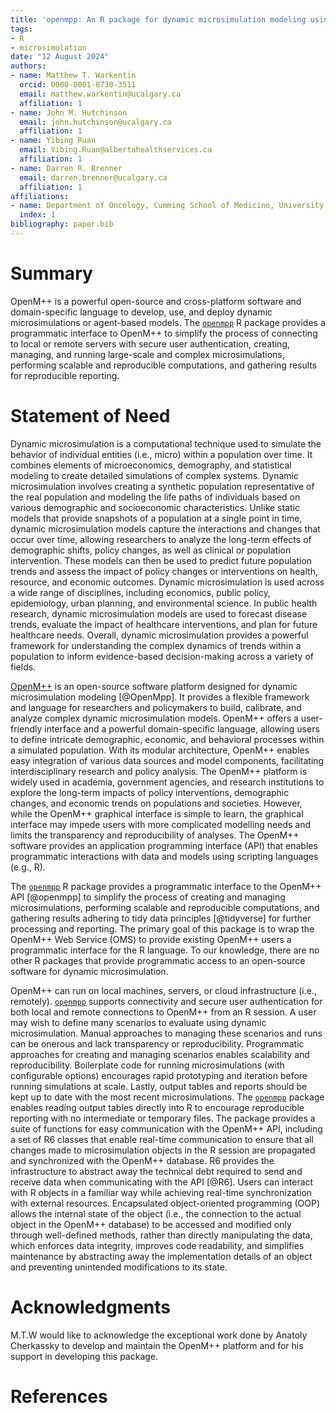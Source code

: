 ```yaml
---
title: 'openmpp: An R package for dynamic microsimulation modeling using OpenM++'
tags:
- R
- microsimulation
date: "12 August 2024"
authors:
- name: Matthew T. Warkentin
  orcid: 0000-0001-8730-3511
  email: matthew.warkentin@ucalgary.ca
  affiliation: 1
- name: John M. Hutchinson
  email: john.hutchinson@ucalgary.ca
  affiliation: 1
- name: Yibing Ruan
  email: Yibing.Ruan@albertahealthservices.ca
  affiliation: 1
- name: Darren R. Brenner
  email: darren.brenner@ucalgary.ca
  affiliation: 1
affiliations:
- name: Department of Oncology, Cumming School of Medicine, University of Calgary, Calgary, AB, Canada
  index: 1
bibliography: paper.bib
---
```


# Summary

OpenM++ is a powerful open-source and cross-platform software and domain-specific language to develop, use, and deploy dynamic microsimulations or agent-based models. The [`openmpp`](https://github.com/mattwarkentin/openmpp) R package provides a programmatic interface to OpenM++ to simplify the process of connecting to local or remote servers with secure user authentication, creating, managing, and running large-scale and complex microsimulations, performing scalable and reproducible computations, and gathering results for reproducible reporting.

# Statement of Need

Dynamic microsimulation is a computational technique used to simulate the behavior of individual entities (i.e., micro) within a population over time. It combines elements of microeconomics, demography, and statistical modeling to create detailed simulations of complex systems. Dynamic microsimulation involves creating a synthetic population representative of the real population and modeling the life paths of individuals based on various demographic and socioeconomic characteristics. Unlike static models that provide snapshots of a population at a single point in time, dynamic microsimulation models capture the interactions and changes that occur over time, allowing researchers to analyze the long-term effects of demographic shifts, policy changes, as well as clinical or population intervention. These models can then be used to predict future population trends and assess the impact of policy changes or interventions on health, resource, and economic outcomes. Dynamic microsimulation is used across a wide range of disciplines, including economics, public policy, epidemiology, urban planning, and environmental science. In public health research, dynamic microsimulation models are used to forecast disease trends, evaluate the impact of healthcare interventions, and plan for future healthcare needs. Overall, dynamic microsimulation provides a powerful framework for understanding the complex dynamics of trends within a population to inform evidence-based decision-making across a variety of fields.

[OpenM++](https://openmpp.org/index.html) is an open-source software platform designed for dynamic microsimulation modeling [@OpenMpp]. It provides a flexible framework and language for researchers and policymakers to build, calibrate, and analyze complex dynamic microsimulation models. OpenM++ offers a user-friendly interface and a powerful domain-specific language, allowing users to define intricate demographic, economic, and behavioral processes within a simulated population. With its modular architecture, OpenM++ enables easy integration of various data sources and model components, facilitating interdisciplinary research and policy analysis. The OpenM++ platform is widely used in academia, government agencies, and research institutions to explore the long-term impacts of policy interventions, demographic changes, and economic trends on populations and societies. However, while the OpenM++ graphical interface is simple to learn, the graphical interface may impede users with more complicated modelling needs and limits the transparency and reproducibility of analyses. The OpenM++ software provides an application programming interface (API) that enables programmatic interactions with data and models using scripting languages (e.g., R).

The [`openmpp`](https://github.com/mattwarkentin/openmpp) R package provides a programmatic interface to the OpenM++ API [@openmpp] to simplify the process of creating and managing microsimulations, performing scalable and reproducible computations, and gathering results adhering to tidy data principles [@tidyverse] for further processing and reporting. The primary goal of this package is to wrap the OpenM++ Web Service (OMS) to provide existing OpenM++ users a programmatic interface for the R language. To our knowledge, there are no other R packages that provide programmatic access to an open-source software for dynamic microsimulation. 

OpenM++ can run on local machines, servers, or cloud infrastructure (i.e., remotely). [`openmpp`](https://github.com/mattwarkentin/openmpp) supports connectivity and secure user authentication for both local and remote connections to OpenM++ from an R session. A user may wish to define many scenarios to evaluate using dynamic microsimulation. Manual approaches to managing these scenarios and runs can be onerous and lack transparency or reproducibility. Programmatic approaches for creating and managing scenarios enables scalability and reproducibility. Boilerplate code for running microsimulations (with configurable options) encourages rapid prototyping and iteration before running simulations at scale. Lastly, output tables and reports should be kept up to date with the most recent microsimulations. The [`openmpp`](https://github.com/mattwarkentin/openmpp) package enables reading output tables directly into R to encourage reproducible reporting with no intermediate or temporary files. The package provides a suite of functions for easy communication with the OpenM++ API, including a set of R6 classes that enable real-time communication to ensure that all changes made to microsimulation objects in the R session are propagated and synchronized with the OpenM++ database. R6 provides the infrastructure to abstract away the technical debt required to send and receive data when communicating with the API [@R6]. Users can interact with R objects in a familiar way while achieving real-time synchronization with external resources. Encapsulated object-oriented programming (OOP) allows the internal state of the object (i.e., the connection to the actual object in the OpenM++ database) to be accessed and modified only through well-defined methods, rather than directly manipulating the data, which enforces data integrity, improves code readability, and simplifies maintenance by abstracting away the implementation details of an object and preventing unintended modifications to its state.

# Acknowledgments

M.T.W would like to acknowledge the exceptional work done by Anatoly Cherkassky to develop and maintain the OpenM++ platform and for his support in developing this package.

# References
